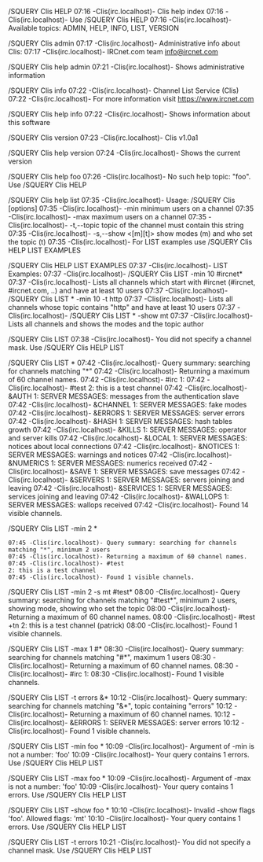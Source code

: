 /SQUERY Clis HELP
07:16 -Clis(irc.localhost)- Clis help index
07:16 -Clis(irc.localhost)- Use /SQUERY Clis HELP <topic>
07:16 -Clis(irc.localhost)- Available topics: ADMIN, HELP, INFO, LIST, VERSION

/SQUERY Clis admin
07:17 -Clis(irc.localhost)- Administrative info about Clis:
07:17 -Clis(irc.localhost)- IRCnet.com team <info@ircnet.com>

/SQUERY Clis help admin
07:21 -Clis(irc.localhost)- Shows administrative information

/SQUERY Clis info
07:22 -Clis(irc.localhost)- Channel List Service (Clis)
07:22 -Clis(irc.localhost)- For more information visit https://www.ircnet.com

/SQUERY Clis help info
07:22 -Clis(irc.localhost)- Shows information about this software

/SQUERY Clis version
07:23 -Clis(irc.localhost)- Clis v1.0a1

/SQUERY Clis help version
07:24 -Clis(irc.localhost)- Shows the current version

/SQUERY Clis help foo
07:26 -Clis(irc.localhost)- No such help topic: "foo". Use /SQUERY Clis HELP

/SQUERY Clis help list
07:35 -Clis(irc.localhost)- Usage: /SQUERY Clis [options] <mask>
07:35 -Clis(irc.localhost)-  -min <number>        minimum users on a channel
07:35 -Clis(irc.localhost)-  -max <number>        maximum users on a channel
07:35 -Clis(irc.localhost)-  -t,--topic <string>  topic of the channel must contain this string
07:35 -Clis(irc.localhost)-  -s,--show <[m][t]>   show modes (m) and who set the topic (t)
07:35 -Clis(irc.localhost)- For LIST examples use /SQUERY Clis HELP LIST EXAMPLES

/SQUERY Clis HELP LIST EXAMPLES
07:37 -Clis(irc.localhost)- LIST Examples:
07:37 -Clis(irc.localhost)- /SQUERY Clis LIST -min 10 #ircnet*
07:37 -Clis(irc.localhost)-   Lists all channels which start with #ircnet (#ircnet, #ircnet.com, ..) and have at least 10 users
07:37 -Clis(irc.localhost)- /SQUERY Clis LIST * -min 10 -t http
07:37 -Clis(irc.localhost)-   Lists all channels whose topic contains "http" and have at least 10 users
07:37 -Clis(irc.localhost)- /SQUERY Clis LIST * -show mt
07:37 -Clis(irc.localhost)-   Lists all channels and shows the modes and the topic author

/SQUERY Clis LIST
07:38 -Clis(irc.localhost)- You did not specify a channel mask. Use /SQUERY Clis HELP LIST

/SQUERY Clis LIST *
07:42 -Clis(irc.localhost)- Query summary: searching for channels matching "*"
07:42 -Clis(irc.localhost)- Returning a maximum of 60 channel names.
07:42 -Clis(irc.localhost)- #irc                                                1:
07:42 -Clis(irc.localhost)- #test                                               2: this is a test channel
07:42 -Clis(irc.localhost)- &AUTH                                               1: SERVER MESSAGES: messages from the authentication slave
07:42 -Clis(irc.localhost)- &CHANNEL                                            1: SERVER MESSAGES: fake modes
07:42 -Clis(irc.localhost)- &ERRORS                                             1: SERVER MESSAGES: server errors
07:42 -Clis(irc.localhost)- &HASH                                               1: SERVER MESSAGES: hash tables growth
07:42 -Clis(irc.localhost)- &KILLS                                              1: SERVER MESSAGES: operator and server kills
07:42 -Clis(irc.localhost)- &LOCAL                                              1: SERVER MESSAGES: notices about local connections
07:42 -Clis(irc.localhost)- &NOTICES                                            1: SERVER MESSAGES: warnings and notices
07:42 -Clis(irc.localhost)- &NUMERICS                                           1: SERVER MESSAGES: numerics received
07:42 -Clis(irc.localhost)- &SAVE                                               1: SERVER MESSAGES: save messages
07:42 -Clis(irc.localhost)- &SERVERS                                            1: SERVER MESSAGES: servers joining and leaving
07:42 -Clis(irc.localhost)- &SERVICES                                           1: SERVER MESSAGES: services joining and leaving
07:42 -Clis(irc.localhost)- &WALLOPS                                            1: SERVER MESSAGES: wallops received
07:42 -Clis(irc.localhost)- Found 14 visible channels.

/SQUERY Clis LIST -min 2 *
```
07:45 -Clis(irc.localhost)- Query summary: searching for channels matching "*", minimum 2 users
07:45 -Clis(irc.localhost)- Returning a maximum of 60 channel names.
07:45 -Clis(irc.localhost)- #test                                               2: this is a test channel
07:45 -Clis(irc.localhost)- Found 1 visible channels.
```

/SQUERY Clis LIST -min 2 -s mt #test*
08:00 -Clis(irc.localhost)- Query summary: searching for channels matching "#test*", minimum 2 users, showing mode, showing who set the topic
08:00 -Clis(irc.localhost)- Returning a maximum of 60 channel names.
08:00 -Clis(irc.localhost)- #test                                              +tn           2: this is a test channel (patrick)
08:00 -Clis(irc.localhost)- Found 1 visible channels.

/SQUERY Clis LIST -max 1 #*
08:30 -Clis(irc.localhost)- Query summary: searching for channels matching "#*", maximum 1 users
08:30 -Clis(irc.localhost)- Returning a maximum of 60 channel names.
08:30 -Clis(irc.localhost)- #irc                                                1:
08:30 -Clis(irc.localhost)- Found 1 visible channels.

/SQUERY Clis LIST -t errors &*
10:12 -Clis(irc.localhost)- Query summary: searching for channels matching "&*", topic containing "errors"
10:12 -Clis(irc.localhost)- Returning a maximum of 60 channel names.
10:12 -Clis(irc.localhost)- &ERRORS                                             1: SERVER MESSAGES: server errors
10:12 -Clis(irc.localhost)- Found 1 visible channels.

/SQUERY Clis LIST -min foo *
10:09 -Clis(irc.localhost)- Argument of -min is not a number: 'foo'
10:09 -Clis(irc.localhost)- Your query contains 1 errors. Use /SQUERY Clis HELP LIST

/SQUERY Clis LIST -max foo *
10:09 -Clis(irc.localhost)- Argument of -max is not a number: 'foo'
10:09 -Clis(irc.localhost)- Your query contains 1 errors. Use /SQUERY Clis HELP LIST

/SQUERY Clis LIST -show foo *
10:10 -Clis(irc.localhost)- Invalid -show flags 'foo'. Allowed flags: 'mt'
10:10 -Clis(irc.localhost)- Your query contains 1 errors. Use /SQUERY Clis HELP LIST

/SQUERY Clis LIST -t errors
10:21 -Clis(irc.localhost)- You did not specify a channel mask. Use /SQUERY Clis HELP LIST
